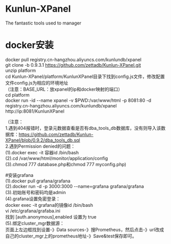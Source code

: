 # Kunlun-XPanel
The fantastic tools used to manager 
# docker安装  
docker pull registry.cn-hangzhou.aliyuncs.com/kunlundb/xpanel  
git clone -b 0.9.3.1 https://github.com/zettadb/Kunlun-XPanel.git     
unzip platform   
cd Kunlun-XPanel/platform/KunlunXPanel目录下找到config.js文件，修改配置文件config.js为相应的环境地址   
（注意：BASE_URL：放xpanel的ip和docker映射的端口）  
cd platform  
docker run -id --name xpanel -v  $PWD:/var/www/html -p 8081:80  -d registry.cn-hangzhou.aliyuncs.com/kunlundb/xpanel   
http://ip:8081/KunlunXPanel  

（注意：  
1.遇到404报错时，登录元数据查看是否有dba_tools_db数据库，没有则导入该数据库：https://github.com/zettadb/Kunlun-XPanel/blob/0.9.2/dba_tools_db.sql  
2.遇到Permission denied的问题：   
(1).docker exec -it 容器id /bin/bash   
(2).cd /var/www/html/monitor/application/config   
(3).chmod 777 database.php和chmod 777 myconfig.php)  

#安装grafana  
(1).docker pull grafana/grafana  
(2).docker run -d -p 3000:3000 --name=grafana  grafana/grafana  
(3).初始账号和密码均是admin  
(4).grafana设置免密登录：  
docker exec -it grafana的镜像id /bin/bash  
vi /etc/grafana/grafaba.ini   
找到 [auth.anonymous],enabled 设置为 true   
(5).绑定cluster_mgr数据源：  
页面上左边框找到设置-》Data sources-》搜Prometheus，然后点击-》url改成自己的cluster_mgr上的prometheus地址-》Save&test保存即可。  
